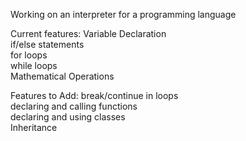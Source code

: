 Working on an interpreter for a programming language

Current features:
    Variable Declaration  <br>
    if/else statements <br>
    for loops <br>
    while loops <br>
    Mathematical Operations <br>

Features to Add:
    break/continue in loops <br>
    declaring and calling functions <br>
    declaring and using classes  <br>
    Inheritance
